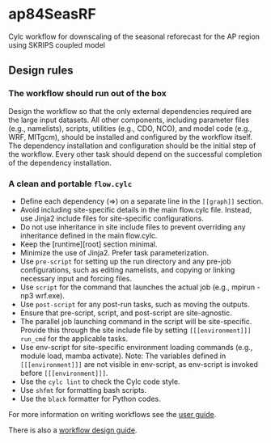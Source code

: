 # ap84SeasRF

Cylc workflow for downscaling of the seasonal reforecast for the AP region using SKRIPS coupled model


## Design rules

### The workflow should run out of the box
Design the workflow so that the only external dependencies required are the large input datasets. All other components, including parameter files (e.g., namelists), scripts, utilities (e.g., CDO, NCO), and model code (e.g., WRF, MITgcm), should be installed and configured by the workflow itself. The dependency installation and configuration should be the initial step of the workflow. Every other task should depend on the successful completion of the dependency installation.

### A clean and portable `flow.cylc`
- Define each dependency (=>) on a separate line in the `[[graph]]` section.
- Avoid including site-specific details in the main flow.cylc file. Instead, use Jinja2 include files for site-specific configurations.
- Do not use inheritance in site include files to prevent overriding any inheritance defined in the main flow.cylc.
- Keep the [runtime][root] section minimal.
- Minimize the use of Jinja2. Prefer task parameterization.
- Use `pre-script` for setting up the run directory and any pre-job configurations, such as editing namelists, and copying or linking necessary input and forcing files.
- Use `script` for the command that launches the actual job (e.g., mpirun -np3 wrf.exe).
- Use `post-script` for any post-run tasks, such as moving the outputs.
- Ensure that pre-script, script, and post-script are site-agnostic.
- The parallel job launching command in the script will be site-specific. Provide this through the site include file by setting `[[[environment]]] run_cmd` for the applicable tasks.
- Use env-script for site-specific environment loading commands (e.g., module load, mamba activate). Note: The variables defined in `[[[environment]]]` are not visible in env-script, as env-script is invoked before `[[[environment]]]`.
- Use the `cylc lint` to check the Cylc code style.
- Use `shfmt` for formatting bash scripts.
- Use the `black` formatter for Python codes.

For more information on writing workflows see the
[user guide](https://cylc.github.io/cylc-doc/stable/html/user-guide/writing-workflows/index.html).

There is also a
[workflow design guide](https://cylc.github.io/cylc-doc/stable/html/workflow-design-guide/index.html).

